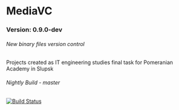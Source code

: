 # MediaVC
### Version: 0.9.0-dev
###### New binary files version control

Projects created as IT engineering studies final task for Pomeranian Academy in Slupsk

###### Nightly Build - master
[![Build Status](https://dev.azure.com/mateuszokroj1/Libraries/_apis/build/status/MediaVC/MediaVC%20-%20NB%20master?branchName=master)](https://dev.azure.com/mateuszokroj1/Libraries/_build/latest?definitionId=76&branchName=master)
